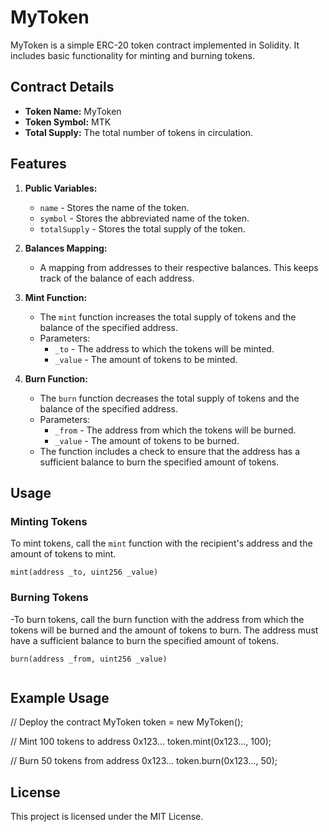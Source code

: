 # MyToken

MyToken is a simple ERC-20 token contract implemented in Solidity. It includes basic functionality for minting and burning tokens.

## Contract Details

- **Token Name:** MyToken
- **Token Symbol:** MTK
- **Total Supply:** The total number of tokens in circulation.

## Features

1. **Public Variables:** 
    - `name` - Stores the name of the token.
    - `symbol` - Stores the abbreviated name of the token.
    - `totalSupply` - Stores the total supply of the token.

2. **Balances Mapping:**
    - A mapping from addresses to their respective balances. This keeps track of the balance of each address.

3. **Mint Function:**
    - The `mint` function increases the total supply of tokens and the balance of the specified address.
    - Parameters:
      - `_to` - The address to which the tokens will be minted.
      - `_value` - The amount of tokens to be minted.

4. **Burn Function:**
    - The `burn` function decreases the total supply of tokens and the balance of the specified address.
    - Parameters:
      - `_from` - The address from which the tokens will be burned.
      - `_value` - The amount of tokens to be burned.
    - The function includes a check to ensure that the address has a sufficient balance to burn the specified amount of tokens.

## Usage

### Minting Tokens

To mint tokens, call the `mint` function with the recipient's address and the amount of tokens to mint.

```solidity
mint(address _to, uint256 _value)

```

### Burning Tokens
-To burn tokens, call the burn function with the address from which the tokens will be burned and the amount of tokens to burn. The address must have a sufficient balance to burn the specified amount of tokens.
```solidity
burn(address _from, uint256 _value)


```

## Example Usage
// Deploy the contract
MyToken token = new MyToken();

// Mint 100 tokens to address 0x123...
token.mint(0x123..., 100);

// Burn 50 tokens from address 0x123...
token.burn(0x123..., 50);



## License

This project is licensed under the MIT License.

